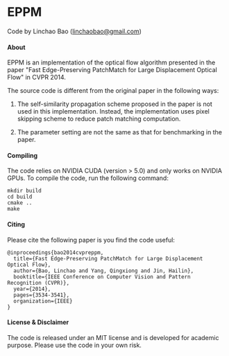 EPPM
====================================

Code by Linchao Bao (linchaobao@gmail.com)

#### About

EPPM is an implementation of the optical flow algorithm presented in the paper "Fast Edge-Preserving PatchMatch for Large Displacement Optical Flow" in CVPR 2014. 

The source code is different from the original paper in the following ways:

1. The self-similarity propagation scheme proposed in the paper is not used in this implementation. Instead, the implementation uses pixel skipping scheme to reduce patch matching computation. 

2. The parameter setting are not the same as that for benchmarking in the paper. 


#### Compiling

The code relies on NVIDIA CUDA (version > 5.0) and only works on NVIDIA GPUs. To compile the code, run the following command: 

	
	mkdir build
	cd build
	cmake ..
	make


#### Citing

Please cite the following paper is you find the code useful: 


	@inproceedings{bao2014cvpreppm,
	  title={Fast Edge-Preserving PatchMatch for Large Displacement Optical Flow},
	  author={Bao, Linchao and Yang, Qingxiong and Jin, Hailin},
	  booktitle={IEEE Conference on Computer Vision and Pattern Recognition (CVPR)},
	  year={2014},
	  pages={3534-3541}, 
	  organization={IEEE}
	}


#### License & Disclaimer

The code is released under an MIT license and is developed for academic purpose. Please use the code in your own risk. 

